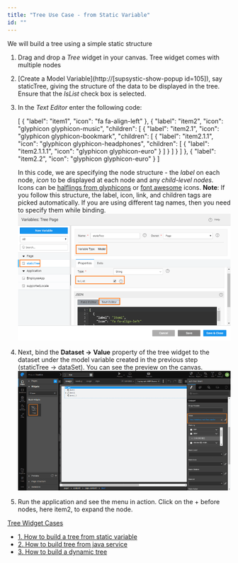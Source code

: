 ```yaml
---
title: "Tree Use Case - from Static Variable"
id: ""
---
```


We will build a tree using a simple static structure

1. Drag and drop a _Tree_ widget in your canvas. Tree widget comes with multiple nodes
2. [Create a Model Variable](http://[supsystic-show-popup id=105]), say staticTree, giving the structure of the data to be displayed in the tree. Ensure that the _IsList_ check box is selected.
3. In the _Text Editor_ enter the following code:
    
    \[
      {
        "label": "item1",
        "icon": "fa fa-align-left"
      },
      {
        "label": "item2",
        "icon": "glyphicon glyphicon-music",
        "children": \[
          {
            "label": "item2.1",
            "icon": "glyphicon glyphicon-bookmark",
            "children": \[
              {
                "label": "item2.1.1",
                "icon": "glyphicon glyphicon-headphones",
                "children": \[
                  {
                    "label": "item2.1.1.1",
                    "icon": "glyphicon glyphicon-euro"
                  }
                \]
              }
            \]
          }
        \]
      },
      {
        "label": "item2.2",
        "icon": "glyphicon glyphicon-euro"
      }
    \]
    
    In this code, we are specifying the node structure - the _label_ on each node, _icon_ to be displayed at each node and any _child-level nodes_. Icons can be [halflings from glyphicons](https://getbootstrap.com/docs/3.3/components/) or [font awesome](https://fortawesome.github.io/Font-Awesome/cheatsheet/) icons. **Note**: If you follow this structure, the label, icon, link, and children tags are picked automatically. If you are using different tag names, then you need to specify them while binding. [![](../assets/tree_statvar.png)](../assets/tree_statvar.png)
4. Next, bind the **Dataset ->** **Value** property of the tree widget to the dataset under the model variable created in the previous step (staticTree -> dataSet). You can see the preview on the canvas. [![](../assets/tree_design.png)](../assets/tree_design.png)
5. Run the application and see the menu in action. Click on the + before nodes, here item2, to expand the node.

[Tree Widget Cases](/learn/app-development/widgets/basic/tree/)

- [1\. How to build a tree from static variable](/learn/how-tos/tree-use-case-static-variable/)
- [2\. How to build tree from java service](/learn/how-tos/tree-use-case-java-service/)
- [3\. How to build a dynamic tree](/learn/how-tos/tree-use-case-dynamic-tree/)
